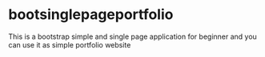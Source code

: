 # bootsinglepageportfolio
This is a bootstrap simple and single page application for beginner and you can use it as simple portfolio website 
